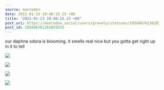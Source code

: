 ```yaml
---
source: mastodon
date: 2021-01-23 19:48:15.23 +00
title: "2021-01-23 19:48:15.23 +00"
post_uri: https://mastodon.social/users/gravely/statuses/105606761362855035
post_id: 105606761362855035
---
```

our daphne odora is blooming. it smells real nice but you gotta get right up in it to tell


![](/images/105606760890452662.jpg)

![](/images/105606761081261917.jpg)

![](/images/105606761199896506.jpg)

![](/images/105606761307951986.jpg)

